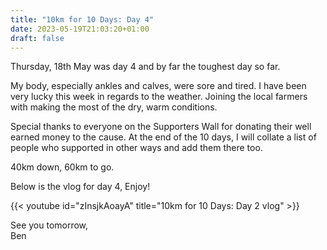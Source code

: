 ```yaml
---
title: "10km for 10 Days: Day 4"
date: 2023-05-19T21:03:20+01:00
draft: false
---
```


Thursday, 18th May was day 4 and by far the toughest day so far.  

My body, especially ankles and calves, were sore and tired. I have been very lucky this week in regards to the weather. Joining the local farmers with making the most of the dry, warm conditions.  

Special thanks to everyone on the Supporters Wall for donating their well earned money to the cause. At the end of the 10 days, I will collate a list of people who supported in other ways and add them there too.  

40km down, 60km to go.  

Below is the vlog for day 4, Enjoy!  

{{< youtube id="zInsjkAoayA" title="10km for 10 Days: Day 2 vlog" >}}  

See you tomorrow,  
Ben
